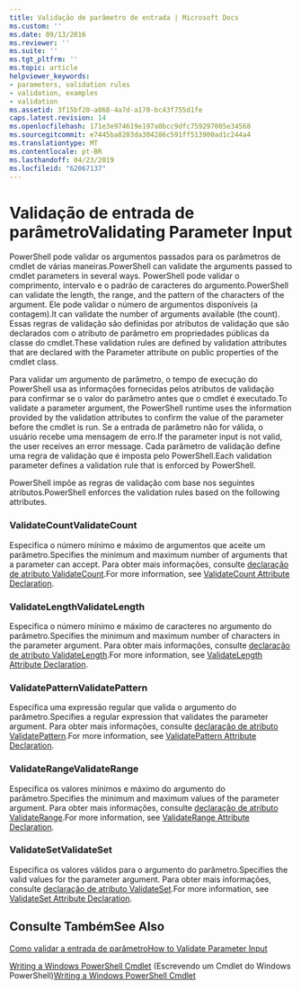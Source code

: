 ```yaml
---
title: Validação de parâmetro de entrada | Microsoft Docs
ms.custom: ''
ms.date: 09/13/2016
ms.reviewer: ''
ms.suite: ''
ms.tgt_pltfrm: ''
ms.topic: article
helpviewer_keywords:
- parameters, validation rules
- validation, examples
- validation
ms.assetid: 3f15bf20-a068-4a7d-a170-bc43f755d1fe
caps.latest.revision: 14
ms.openlocfilehash: 171e3e974619e197a0bcc9dfc759297005e34568
ms.sourcegitcommit: e7445ba8203da304286c591ff513900ad1c244a4
ms.translationtype: MT
ms.contentlocale: pt-BR
ms.lasthandoff: 04/23/2019
ms.locfileid: "62067137"
---
```

# <a name="validating-parameter-input"></a><span data-ttu-id="a4e20-102">Validação de entrada de parâmetro</span><span class="sxs-lookup"><span data-stu-id="a4e20-102">Validating Parameter Input</span></span>

<span data-ttu-id="a4e20-103">PowerShell pode validar os argumentos passados para os parâmetros de cmdlet de várias maneiras.</span><span class="sxs-lookup"><span data-stu-id="a4e20-103">PowerShell can validate the arguments passed to cmdlet parameters in several ways.</span></span>
<span data-ttu-id="a4e20-104">PowerShell pode validar o comprimento, intervalo e o padrão de caracteres do argumento.</span><span class="sxs-lookup"><span data-stu-id="a4e20-104">PowerShell can validate the length, the range, and the pattern of the characters of the argument.</span></span>
<span data-ttu-id="a4e20-105">Ele pode validar o número de argumentos disponíveis (a contagem).</span><span class="sxs-lookup"><span data-stu-id="a4e20-105">It can validate the number of arguments available (the count).</span></span>
<span data-ttu-id="a4e20-106">Essas regras de validação são definidas por atributos de validação que são declarados com o atributo de parâmetro em propriedades públicas da classe do cmdlet.</span><span class="sxs-lookup"><span data-stu-id="a4e20-106">These validation rules are defined by validation attributes that are declared with the Parameter attribute on public properties of the cmdlet class.</span></span>

<span data-ttu-id="a4e20-107">Para validar um argumento de parâmetro, o tempo de execução do PowerShell usa as informações fornecidas pelos atributos de validação para confirmar se o valor do parâmetro antes que o cmdlet é executado.</span><span class="sxs-lookup"><span data-stu-id="a4e20-107">To validate a parameter argument, the PowerShell runtime uses the information provided by the validation attributes to confirm the value of the parameter before the cmdlet is run.</span></span>
<span data-ttu-id="a4e20-108">Se a entrada de parâmetro não for válida, o usuário recebe uma mensagem de erro.</span><span class="sxs-lookup"><span data-stu-id="a4e20-108">If the parameter input is not valid, the user receives an error message.</span></span>
<span data-ttu-id="a4e20-109">Cada parâmetro de validação define uma regra de validação que é imposta pelo PowerShell.</span><span class="sxs-lookup"><span data-stu-id="a4e20-109">Each validation parameter defines a validation rule that is enforced by PowerShell.</span></span>

<span data-ttu-id="a4e20-110">PowerShell impõe as regras de validação com base nos seguintes atributos.</span><span class="sxs-lookup"><span data-stu-id="a4e20-110">PowerShell enforces the validation rules based on the following attributes.</span></span>

### <a name="validatecount"></a><span data-ttu-id="a4e20-111">ValidateCount</span><span class="sxs-lookup"><span data-stu-id="a4e20-111">ValidateCount</span></span>

<span data-ttu-id="a4e20-112">Especifica o número mínimo e máximo de argumentos que aceite um parâmetro.</span><span class="sxs-lookup"><span data-stu-id="a4e20-112">Specifies the minimum and maximum number of arguments that a parameter can accept.</span></span>
<span data-ttu-id="a4e20-113">Para obter mais informações, consulte [declaração de atributo ValidateCount](./validatecount-attribute-declaration.md).</span><span class="sxs-lookup"><span data-stu-id="a4e20-113">For more information, see [ValidateCount Attribute Declaration](./validatecount-attribute-declaration.md).</span></span>

### <a name="validatelength"></a><span data-ttu-id="a4e20-114">ValidateLength</span><span class="sxs-lookup"><span data-stu-id="a4e20-114">ValidateLength</span></span>

<span data-ttu-id="a4e20-115">Especifica o número mínimo e máximo de caracteres no argumento do parâmetro.</span><span class="sxs-lookup"><span data-stu-id="a4e20-115">Specifies the minimum and maximum number of characters in the parameter argument.</span></span>
<span data-ttu-id="a4e20-116">Para obter mais informações, consulte [declaração de atributo ValidateLength](./validatelength-attribute-declaration.md).</span><span class="sxs-lookup"><span data-stu-id="a4e20-116">For more information, see [ValidateLength Attribute Declaration](./validatelength-attribute-declaration.md).</span></span>

### <a name="validatepattern"></a><span data-ttu-id="a4e20-117">ValidatePattern</span><span class="sxs-lookup"><span data-stu-id="a4e20-117">ValidatePattern</span></span>

<span data-ttu-id="a4e20-118">Especifica uma expressão regular que valida o argumento do parâmetro.</span><span class="sxs-lookup"><span data-stu-id="a4e20-118">Specifies a regular expression that validates the parameter argument.</span></span>
<span data-ttu-id="a4e20-119">Para obter mais informações, consulte [declaração de atributo ValidatePattern](./validatepattern-attribute-declaration.md).</span><span class="sxs-lookup"><span data-stu-id="a4e20-119">For more information, see [ValidatePattern Attribute Declaration](./validatepattern-attribute-declaration.md).</span></span>

### <a name="validaterange"></a><span data-ttu-id="a4e20-120">ValidateRange</span><span class="sxs-lookup"><span data-stu-id="a4e20-120">ValidateRange</span></span>

<span data-ttu-id="a4e20-121">Especifica os valores mínimos e máximo do argumento do parâmetro.</span><span class="sxs-lookup"><span data-stu-id="a4e20-121">Specifies the minimum and maximum values of the parameter argument.</span></span>
<span data-ttu-id="a4e20-122">Para obter mais informações, consulte [declaração de atributo ValidateRange](./validaterange-attribute-declaration.md).</span><span class="sxs-lookup"><span data-stu-id="a4e20-122">For more information, see [ValidateRange Attribute Declaration](./validaterange-attribute-declaration.md).</span></span>

### <a name="validateset"></a><span data-ttu-id="a4e20-123">ValidateSet</span><span class="sxs-lookup"><span data-stu-id="a4e20-123">ValidateSet</span></span>

<span data-ttu-id="a4e20-124">Especifica os valores válidos para o argumento do parâmetro.</span><span class="sxs-lookup"><span data-stu-id="a4e20-124">Specifies the valid values for the parameter argument.</span></span>
<span data-ttu-id="a4e20-125">Para obter mais informações, consulte [declaração de atributo ValidateSet](./validateset-attribute-declaration.md).</span><span class="sxs-lookup"><span data-stu-id="a4e20-125">For more information, see [ValidateSet Attribute Declaration](./validateset-attribute-declaration.md).</span></span>

## <a name="see-also"></a><span data-ttu-id="a4e20-126">Consulte Também</span><span class="sxs-lookup"><span data-stu-id="a4e20-126">See Also</span></span>

[<span data-ttu-id="a4e20-127">Como validar a entrada de parâmetro</span><span class="sxs-lookup"><span data-stu-id="a4e20-127">How to Validate Parameter Input</span></span>](./how-to-validate-parameter-input.md)

<span data-ttu-id="a4e20-128">[Writing a Windows PowerShell Cmdlet](./writing-a-windows-powershell-cmdlet.md) (Escrevendo um Cmdlet do Windows PowerShell)</span><span class="sxs-lookup"><span data-stu-id="a4e20-128">[Writing a Windows PowerShell Cmdlet](./writing-a-windows-powershell-cmdlet.md)</span></span>
